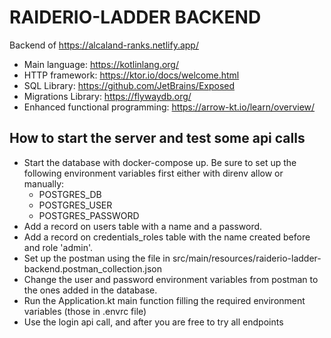 # RAIDERIO-LADDER BACKEND

Backend of https://alcaland-ranks.netlify.app/

* Main language: https://kotlinlang.org/
* HTTP framework: https://ktor.io/docs/welcome.html
* SQL Library: https://github.com/JetBrains/Exposed
* Migrations Library: https://flywaydb.org/
* Enhanced functional programming: https://arrow-kt.io/learn/overview/


## How to start the server and test some api calls

* Start the database with docker-compose up. Be sure to set up the following environment variables first either with direnv allow or manually:
  * POSTGRES_DB
  * POSTGRES_USER
  * POSTGRES_PASSWORD
* Add a record on users table with a name and a password.
* Add a record on credentials_roles table with the name created before and role 'admin'.
* Set up the postman using the file in src/main/resources/raiderio-ladder-backend.postman_collection.json
* Change the user and password environment variables from postman to the ones added in the database.
* Run the Application.kt main function filling the required environment variables (those in .envrc file)
* Use the login api call, and after you are free to try all endpoints